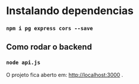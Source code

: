 # Instalando dependencias

### `npm i pg express cors --save`

## Como rodar o backend

### `node api.js`

O projeto fica aberto em: [http://localhost:3000](http://localhost:3300/customers) .
